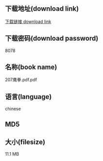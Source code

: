 ## 下载地址(download link)
[下载链接 download link](https://tutu365.netlify.app/?s=207%E9%B9%B0%E6%8B%B3.pdf)

## 下载密码(download password)
8078

## 名称(book name)
207鹰拳.pdf.pdf

## 语言(language)
chinese

## MD5


## 大小(filesize)
11.1 MB
